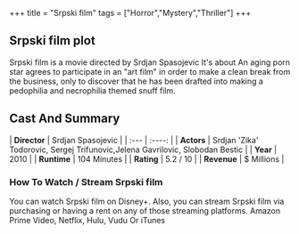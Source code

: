 +++
title = "Srpski film"
tags = ["Horror","Mystery","Thriller"]
+++
## Srpski film plot
Srpski film is a movie directed by Srdjan Spasojevic It's about An aging porn star agrees to participate in an "art film" in order to make a clean break from the business, only to discover that he has been drafted into making a pedophilia and necrophilia themed snuff film.
## Cast And Summary
| **Director**      | Srdjan Spasojevic |
    | :---        |    :----:   |
    |  **Actors** | Srdjan 'Zika' Todorovic, Sergej Trifunovic,Jelena Gavrilovic, Slobodan Bestic |
    | **Year**   | 2010    |
    |  **Runtime** | 104 Minutes |
    |  **Rating** | 5.2 / 10 | 
    |  **Revenue** | $ Millions |
### How To Watch / Stream Srpski film
You can watch Srpski film on Disney+.
Also, you can stream Srpski film via purchasing or having a rent on any of those streaming platforms.
Amazon Prime Video, Netflix, Hulu, Vudu Or iTunes